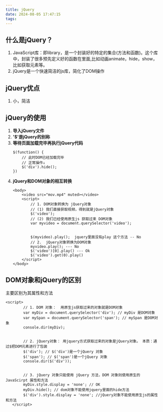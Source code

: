 ```yaml
---
title: jQuery
date: 2024-08-05 17:47:15
tags:
---
```

## 什么是jQuery？

1. JavaScript库：即library，是一个封装好的特定的集合(方法和函数)。这个库中，封装了很多预先定义好的函数在里面,比如动画animate，hide，show，比如获取元素等。
2. jQuery是一个快速简洁的js库，简化了DOM操作

## jQuery优点

1. 小，简洁

## jQuery的使用

1. **导入jQuery文件**
2. **'$'是jQuery的别称**
3. **等待页面加载完毕再执行jQuery代码**
   ```
   $(function() {
       // 此时DOM已经加载完毕
       // 正常操作↓
       $('div').hide();
   })
   ```
4. **jQuery和DOM对象的相互转换**
   ```
   <body>
       <video src="mov.mp4" muted></video>
       <script>
           // 1. DOM对象转换为 jQuery对象
           // (1) 我们直接获取视频，得到就是jQuery对象
           $('video');
           // (2) 我们已经使用原生js 获取过来 DOM对象
           var myvideo = document.querySelector('video');


           $(myvideo).play();  jquery里面没有play 这个方法 -- No
           // 2.  jQuery对象转换为DOM对象
           myvideo.play(); --- No
           $('video')[0].play() --- Ok
           $('video').get(0).play()
       </script>
   </body>
   ```

## DOM对象和jQuery的区别

主要区别为其属性和方法

```
<script>
        // 1. DOM 对象：  用原生js获取过来的对象就是DOM对象
        var myDiv = document.querySelector('div'); // myDiv 是DOM对象
        var mySpan = document.querySelector('span'); // mySpan 是DOM对象
        console.dir(myDiv);


        // 2. jQuery对象： 用jquery方式获取过来的对象是jQuery对象。 本质：通过$把DOM元素进行了包装
        $('div'); // $('div')是一个jQuery 对象
        $('span'); // $('span')是一个jQuery 对象
        console.dir($('div'));


        // 3. jQuery 对象只能使用 jQuery 方法，DOM 对象则使用原生的 JavaScirpt 属性和方法
        myDiv.style.display = 'none'; // OK
        myDiv.hide(); // dom对象不能使用jquery里面的hide方法
        $('div').style.display = 'none'; //jQuery对象不能使用原生js的属性和方法
   </script>
```

